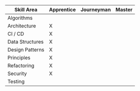 
| Skill Area      | Apprentice | Journeyman | Master |
| --------------- | ---------- | ---------- | ------ |
| Algorithms      |            |            |        |
| Architecture    | X          |            |        |
| CI / CD         | X          |            |        |
| Data Structures | X          |            |        |
| Design Patterns | X          |            |        |
| Principles      | X          |            |        |
| Refactoring     | X          |            |        |
| Security        | X          |            |        |
| Testing         |            |            |        |

